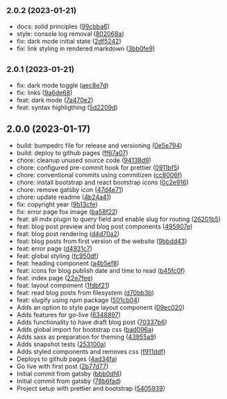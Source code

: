 ## <small>2.0.2 (2023-01-21)</small>

- docs: solid principles ([99cbba6](https://github.com/nareshlakyajagadisha/website/commit/99cbba6))
- style: console log removal ([802068a](https://github.com/nareshlakyajagadisha/website/commit/802068a))
- fix: dark mode initial state ([2df5242](https://github.com/nareshlakyajagadisha/website/commit/2df5242))
- fix: link styling in rendered markdown ([3bb0fe9](https://github.com/nareshlakyajagadisha/website/commit/3bb0fe9))

## <small>2.0.1 (2023-01-21)</small>

- fix: dark mode toggle ([aec8e7d](https://github.com/nareshlakyajagadisha/website/commit/aec8e7d))
- fix: links ([9a6de68](https://github.com/nareshlakyajagadisha/website/commit/9a6de68))
- feat: dark mode ([7a470e2](https://github.com/nareshlakyajagadisha/website/commit/7a470e2))
- feat: syntax highligthing ([5d2209d](https://github.com/nareshlakyajagadisha/website/commit/5d2209d))

## 2.0.0 (2023-01-17)

- build: bumpedrc file for release and versioning ([0e5e794](https://github.com/nareshlakyajagadisha/website/commit/0e5e794))
- build: deploy to github pages ([ff67a07](https://github.com/nareshlakyajagadisha/website/commit/ff67a07))
- chore: cleanup unused source code ([94138d9](https://github.com/nareshlakyajagadisha/website/commit/94138d9))
- chore: configured pre-commit hook for prettier ([0911bf5](https://github.com/nareshlakyajagadisha/website/commit/0911bf5))
- chore: conventional commits using commitizen ([cc8006f](https://github.com/nareshlakyajagadisha/website/commit/cc8006f))
- chore: install bootstrap and react bootstrap icons ([0c2e916](https://github.com/nareshlakyajagadisha/website/commit/0c2e916))
- chore: remove gatsby icon ([47d4e71](https://github.com/nareshlakyajagadisha/website/commit/47d4e71))
- chore: update readme ([4b24a41](https://github.com/nareshlakyajagadisha/website/commit/4b24a41))
- fix: copyright year ([9b13cfe](https://github.com/nareshlakyajagadisha/website/commit/9b13cfe))
- fix: error page fox image ([ba58f22](https://github.com/nareshlakyajagadisha/website/commit/ba58f22))
- feat: all mdx plugin to query field and enable slug for routing ([26201b5](https://github.com/nareshlakyajagadisha/website/commit/26201b5))
- feat: blog post preview and blog post components ([495907e](https://github.com/nareshlakyajagadisha/website/commit/495907e))
- feat: blog post rendering ([d4d70a2](https://github.com/nareshlakyajagadisha/website/commit/d4d70a2))
- feat: blog posts from first version of the website ([9bbdd43](https://github.com/nareshlakyajagadisha/website/commit/9bbdd43))
- feat: error page ([d4931c7](https://github.com/nareshlakyajagadisha/website/commit/d4931c7))
- feat: global styling ([fc950df](https://github.com/nareshlakyajagadisha/website/commit/fc950df))
- feat: heading component ([a4b5ef8](https://github.com/nareshlakyajagadisha/website/commit/a4b5ef8))
- feat: icons for blog publish date and time to read ([b45fc0f](https://github.com/nareshlakyajagadisha/website/commit/b45fc0f))
- feat: index page ([22e7fee](https://github.com/nareshlakyajagadisha/website/commit/22e7fee))
- feat: layout component ([1fdbf21](https://github.com/nareshlakyajagadisha/website/commit/1fdbf21))
- feat: read blog posts from filesystem ([d70bb3b](https://github.com/nareshlakyajagadisha/website/commit/d70bb3b))
- feat: slugify using npm package ([501cb04](https://github.com/nareshlakyajagadisha/website/commit/501cb04))
- Adds an option to style page layout component ([09ec020](https://github.com/nareshlakyajagadisha/website/commit/09ec020))
- Adds features for go-live ([6348897](https://github.com/nareshlakyajagadisha/website/commit/6348897))
- Adds functionality to have draft blog post ([70337b6](https://github.com/nareshlakyajagadisha/website/commit/70337b6))
- Adds global import for bootstrap css ([bad096a](https://github.com/nareshlakyajagadisha/website/commit/bad096a))
- Adds sass as preparation for theming ([43955a9](https://github.com/nareshlakyajagadisha/website/commit/43955a9))
- Adds snapshot tests ([253100a](https://github.com/nareshlakyajagadisha/website/commit/253100a))
- Adds styled components and removes css ([f911ddf](https://github.com/nareshlakyajagadisha/website/commit/f911ddf))
- Deploys to github pages ([4ad34fa](https://github.com/nareshlakyajagadisha/website/commit/4ad34fa))
- Go live with first post ([2b77d77](https://github.com/nareshlakyajagadisha/website/commit/2b77d77))
- Initial commit from gatsby ([bbb0df4](https://github.com/nareshlakyajagadisha/website/commit/bbb0df4))
- Initial commit from gatsby ([78b6fad](https://github.com/nareshlakyajagadisha/website/commit/78b6fad))
- Project setup with prettier and bootstrap ([5405939](https://github.com/nareshlakyajagadisha/website/commit/5405939))
